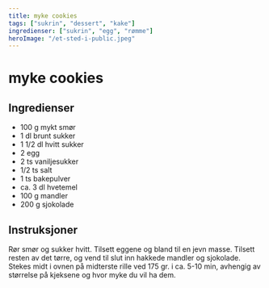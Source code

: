 ```yaml
---
title: myke cookies
tags: ["sukrin", "dessert", "kake"]
ingredienser: ["sukrin", "egg", "rømme"]
heroImage: "/et-sted-i-public.jpeg"
---
```


# myke cookies

## Ingredienser

- 100 g mykt smør
- 1 dl brunt sukker
- 1 1/2 dl hvitt sukker
- 2 egg
- 2 ts vaniljesukker
- 1/2 ts salt
- 1 ts bakepulver
- ca. 3 dl hvetemel
- 100 g mandler
- 200 g sjokolade

## Instruksjoner

Rør smør og sukker hvitt. Tilsett eggene og bland til en jevn masse. Tilsett resten av det tørre, og vend til slut inn hakkede mandler og sjokolade. Stekes midt i ovnen på midterste rille ved 175 gr. i ca. 5-10 min, avhengig av størrelse på kjeksene og hvor myke du vil ha dem.

